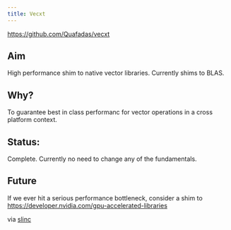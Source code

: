 ```yaml
---
title: Vecxt
---
```

https://github.com/Quafadas/vecxt

## Aim
High performance shim to native vector libraries. Currently shims to BLAS.

## Why?
To guarantee best in class performanc for vector operations in a cross platform context.

## Status:
Complete. Currently no need to change any of the fundamentals.

## Future
If we ever hit a serious performance bottleneck, consider a shim to https://developer.nvidia.com/gpu-accelerated-libraries

via [slinc](https://github.com/scala-interop/slinc)